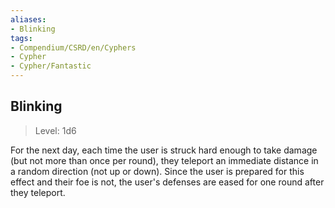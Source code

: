 ```yaml
---
aliases:
- Blinking
tags:
- Compendium/CSRD/en/Cyphers
- Cypher
- Cypher/Fantastic
---
```


  
## Blinking  
>Level: 1d6  
  
For the next day, each time the user is struck hard enough to take damage (but not more than once per round), they teleport an immediate distance in a random direction (not up or down). Since the user is prepared for this effect and their foe is not, the user's defenses are eased for one round after they teleport.